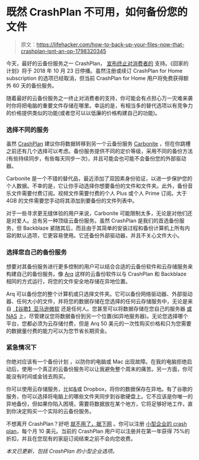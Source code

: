 # 既然 CrashPlan 不可用，如何备份您的文件

> 原文：<https://lifehacker.com/how-to-back-up-your-files-now-that-crashplan-isnt-an-op-1798320345>

今天，最好的云备份服务之一 CrashPlan， [宣布终止对消费者的](https://www.crashplan.com/en-us/consumer/nextsteps/) 支持。《回家的计划》将于 2018 年 10 月 23 日停播。虽然注册或续订 CrashPlan for Home subscription 的选项已经取消，但当前 CrashPlan for Home 用户将免费获得额外 60 天的备份服务。



随着最好的云备份服务之一终止对消费者的支持，你可能会有点担心万一灾难来袭时你将把电脑的重要文件存储在哪里。幸运的是，有相当多的替代选项以有竞争力的价格提供类似的功能(或者您可以以低廉的价格构建自己的功能)。

### **选择不同的服务**

虽然 [CrashPlan](https://www.crashplan.com/en-us/) 建议你将数据转移到另一个云备份服务 [Carbonite](https://www.carbonite.com/en/) ，但在你跳槽之前还有几个选择可以考虑。备份服务提供不同的定价等级，采用不同的备份方法(有些持续同步，有些每天同步一次)，并且可能会也可能不会备份您的外部驱动器。

Carbonite 是一个不错的替代品，最近添加了双因素身份验证，以进一步保护您的个人数据。不幸的是，它让你手动选择你想要备份的文件和文件夹。此外，备份音乐文件需要付费订阅。视频文件需要付费的个人 Plus 或个人 Prime 订阅。大于 4GB 的文件需要您手动将其添加到要备份的文件列表中。

对于一些寻求更无缝体验的用户来说，Carbonite 可能限制太多，无论是对他们还是对爱人。总有另一种顶级云备份服务。虽然 CrashPlan 是我们的首选备份服务，但 Backblaze 紧随其后，而且由于其简单的安装过程和备份计算机上所有内容的默认选项，它更容易使用。它还备份外部驱动器，并且不关心文件大小。

### **选择您自己的备份服务**

想要对其备份服务进行更多控制的用户可以结合合适的云备份软件和云存储服务来构建自己的备份服务。像 [Arq](https://www.arqbackup.com/) 这样的云备份软件以与 CrashPlan 和 Backblaze 相同的方式运行，将您的文件安全地存储在异地位置。

Arq 可以备份您的整个计算机或只选择文件夹。它可以备份网络驱动器、外部驱动器、任何大小的文件，并将您的数据存储在您选择的任何云存储服务中，无论是来自 [【谷歌】](https://cloud.google.com/storage/archival/)[亚马逊](https://aws.amazon.com/?asc_campaign=InlineText&asc_refurl=https://lifehacker.com/how-to-back-up-your-files-now-that-crashplan-isnt-an-op-1798320345&asc_source=&tag=kinjalifehackerlink-20)[微软](https://azure.microsoft.com/en-us/services/storage/?v=16.50) 还是任何人。您甚至可以将数据存储在您自己的服务器 [或 NAS](http://lifehacker.com/should-i-use-a-diy-pc-for-my-nas-or-buy-an-enclosure-1678991505) 上，尽管建议您将数据备份到另一个位置(如异地服务器)。无论您选择哪个平台，您都必须为云存储付费，但是 Arq 50 美元的一次性购买价格和只为您需要的数据量付费的能力可以为您节省长期资金。

### **紧急情况下**

你绝对应该有一个备份计划 ，以防你的电脑或 Mac 出现故障。在我的电脑拒绝启动后，使用一个真正的云备份服务可以让我避免整个周末的痛苦。另一方面，你可能没有时间或金钱去购买。

你可以使用云存储服务，比如[&](http://lifehacker.com/google-s-backup-sync-service-is-here-to-secure-the-re-1796890302)或 Dropbox，将你的数据保存在异地。有了谷歌的服务，你可以选择将电脑上的哪些文件夹同步到谷歌硬盘上。它不应该是你唯一的异地备份，但如果你陷入困境，需要将数据放在某个地方，它将足够好地工作，直到你决定购买一个实际的云备份服务。

不想离开 CrashPlan？好吧 [就不用了，据下网](https://thenextweb.com/apps/2017/08/23/crashplan-is-killing-off-its-backup-service-for-home-users-heres-how-to-switch/#.tnw_rnQVvZEB) 。你可以注册 [小型企业的 crash plan](https://www.crashplanpro.com/migration/#/)，每个月 10 美元。当前的 CrashPlan 用户可以注册并在第一年获得 75%的折扣，并且在您现有的家庭订阅结束之前不会向您收费。

*本文已更新，包括 CrashPlan 的小型企业选项。*